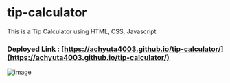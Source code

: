# tip-calculator
This is a Tip Calculator using HTML, CSS, Javascript

### Deployed Link :  [https://achyuta4003.github.io/tip-calculator/](https://achyuta4003.github.io/tip-calculator/)
  
  ![image](https://user-images.githubusercontent.com/99419751/205164488-b0b0a51b-58ff-4cc8-b1b3-4d852828d70d.png)
